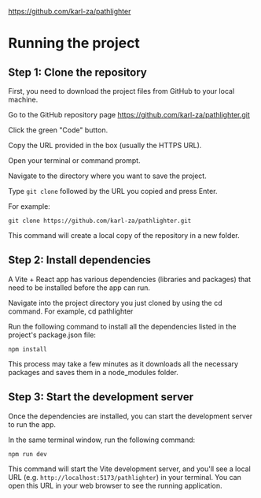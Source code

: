 https://github.com/karl-za/pathlighter

# Running the project

## Step 1: Clone the repository

First, you need to download the project files from GitHub to your local machine.

Go to the GitHub repository page https://github.com/karl-za/pathlighter.git

Click the green "Code" button.

Copy the URL provided in the box (usually the HTTPS URL).

Open your terminal or command prompt.

Navigate to the directory where you want to save the project.

Type `git clone` followed by the URL you copied and press Enter.

For example:

```git clone https://github.com/karl-za/pathlighter.git```

This command will create a local copy of the repository in a new folder.

## Step 2: Install dependencies

A Vite + React app has various dependencies (libraries and packages) that need to be installed before the app can run.

Navigate into the project directory you just cloned by using the cd command. For example, cd pathlighter

Run the following command to install all the dependencies listed in the project's package.json file:

```npm install```

This process may take a few minutes as it downloads all the necessary packages and saves them in a node_modules folder.

## Step 3: Start the development server

Once the dependencies are installed, you can start the development server to run the app.

In the same terminal window, run the following command:

```npm run dev```

This command will start the Vite development server, and you'll see a local URL (e.g. `http://localhost:5173/pathlighter`) in your terminal. You can open this URL in your web browser to see the running application.

